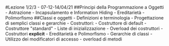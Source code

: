 #Lezione 1/2/3 - 07-12-14/04/21
##Principi della Programmazione a Oggetti
	- Astrazione
	- Incapsulamento e Information Hiding
	- Ereditarietà
	- Polimorfismo
##Classi e oggetti
	- Definizioni e terminologia
	- Progettazione di semplici classi e gerarchie
	- Costruttori:
		- Costruttore di default
		- Costruttore "standard"
		- Liste di inizializzazione
		- Overload dei costruttori
		- Costruttori **explicit**
	- Ereditarietà e Polimorfismo
		- Gerarchie di classi
		- Utilizzo dei modificatori di accesso
		- overload di metodi